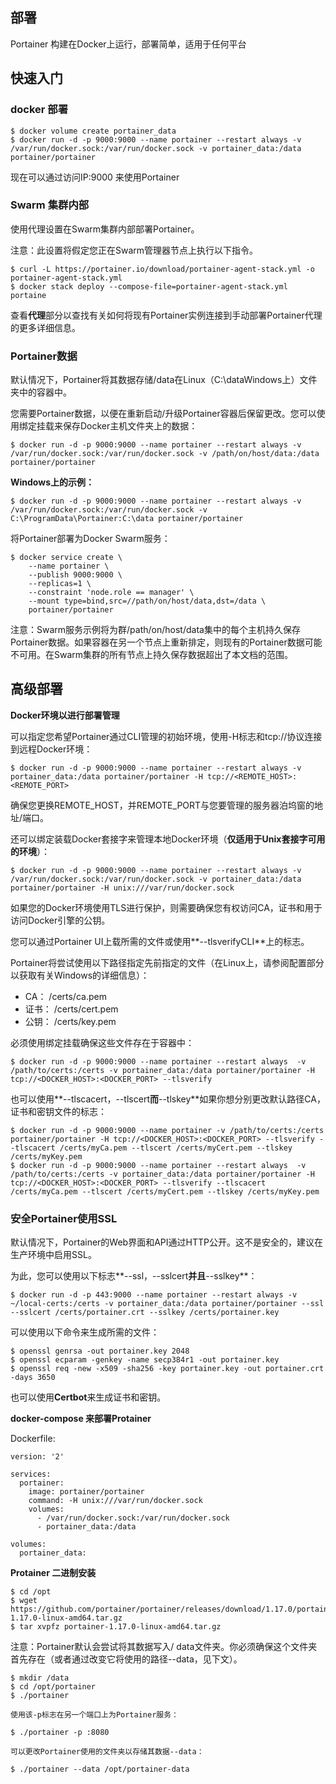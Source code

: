 ## 部署 ##

Portainer 构建在Docker上运行，部署简单，适用于任何平台

## 快速入门 ##

### docker 部署 ###

	$ docker volume create portainer_data
	$ docker run -d -p 9000:9000 --name portainer --restart always -v /var/run/docker.sock:/var/run/docker.sock -v portainer_data:/data portainer/portainer

现在可以通过访问IP:9000 来使用Portainer

### Swarm  集群内部 ###

使用代理设置在Swarm集群内部部署Portainer。

注意：此设置将假定您正在Swarm管理器节点上执行以下指令。

	$ curl -L https://portainer.io/download/portainer-agent-stack.yml -o portainer-agent-stack.yml
	$ docker stack deploy --compose-file=portainer-agent-stack.yml portaine

查看**代理**部分以查找有关如何将现有Portainer实例连接到手动部署Portainer代理的更多详细信息。

### Portainer数据 ###

默认情况下，Portainer将其数据存储/data在Linux（C:\\dataWindows上）文件夹中的容器中。

您需要Portainer数据，以便在重新启动/升级Portainer容器后保留更改。您可以使用绑定挂载来保存Docker主机文件夹上的数据：

	$ docker run -d -p 9000:9000 --name portainer --restart always -v /var/run/docker.sock:/var/run/docker.sock -v /path/on/host/data:/data portainer/portainer

**Windows上的示例：**

	$ docker run -d -p 9000:9000 --name portainer --restart always -v /var/run/docker.sock:/var/run/docker.sock -v C:\ProgramData\Portainer:C:\data portainer/portainer

将Portainer部署为Docker Swarm服务：

	$ docker service create \
	    --name portainer \
	    --publish 9000:9000 \
	    --replicas=1 \
	    --constraint 'node.role == manager' \
	    --mount type=bind,src=//path/on/host/data,dst=/data \
	    portainer/portainer

注意：Swarm服务示例将为群/path/on/host/data集中的每个主机持久保存Portainer数据。如果容器在另一个节点上重新排定，则现有的Portainer数据可能不可用。在Swarm集群的所有节点上持久保存数据超出了本文档的范围。


## 高级部署 ##

**Docker环境以进行部署管理**

可以指定您希望Portainer通过CLI管理的初始环境，使用-H标志和tcp://协议连接到远程Docker环境：

	$ docker run -d -p 9000:9000 --name portainer --restart always -v portainer_data:/data portainer/portainer -H tcp://<REMOTE_HOST>:<REMOTE_PORT>

确保您更换REMOTE_HOST，并REMOTE_PORT与您要管理的服务器泊坞窗的地址/端口。

还可以绑定装载Docker套接字来管理本地Docker环境（**仅适用于Unix套接字可用的环境**）：

	$ docker run -d -p 9000:9000 --name portainer --restart always -v /var/run/docker.sock:/var/run/docker.sock -v portainer_data:/data portainer/portainer -H unix:///var/run/docker.sock


如果您的Docker环境使用TLS进行保护，则需要确保您有权访问CA，证书和用于访问Docker引擎的公钥。

您可以通过Portainer UI上载所需的文件或使用**--tlsverifyCLI**上的标志。

Portainer将尝试使用以下路径指定先前指定的文件（在Linux上，请参阅配置部分以获取有关Windows的详细信息）：

- CA： /certs/ca.pem
- 证书： /certs/cert.pem
- 公钥： /certs/key.pem

必须使用绑定挂载确保这些文件存在于容器中：

	$ docker run -d -p 9000:9000 --name portainer --restart always  -v /path/to/certs:/certs -v portainer_data:/data portainer/portainer -H tcp://<DOCKER_HOST>:<DOCKER_PORT> --tlsverify

也可以使用**--tlscacert，--tlscert**而**--tlskey**如果你想分别更改默认路径CA，证书和密钥文件的标志：

	$ docker run -d -p 9000:9000 --name portainer -v /path/to/certs:/certs portainer/portainer -H tcp://<DOCKER_HOST>:<DOCKER_PORT> --tlsverify --tlscacert /certs/myCa.pem --tlscert /certs/myCert.pem --tlskey /certs/myKey.pem
	$ docker run -d -p 9000:9000 --name portainer --restart always  -v /path/to/certs:/certs -v portainer_data:/data portainer/portainer -H tcp://<DOCKER_HOST>:<DOCKER_PORT> --tlsverify --tlscacert /certs/myCa.pem --tlscert /certs/myCert.pem --tlskey /certs/myKey.pem


### 安全Portainer使用SSL ###

默认情况下，Portainer的Web界面和API通过HTTP公开。这不是安全的，建议在生产环境中启用SSL。

为此，您可以使用以下标志**--ssl，--sslcert**并且**--sslkey**：

	$ docker run -d -p 443:9000 --name portainer --restart always -v ~/local-certs:/certs -v portainer_data:/data portainer/portainer --ssl --sslcert /certs/portainer.crt --sslkey /certs/portainer.key

可以使用以下命令来生成所需的文件：

	$ openssl genrsa -out portainer.key 2048
	$ openssl ecparam -genkey -name secp384r1 -out portainer.key
	$ openssl req -new -x509 -sha256 -key portainer.key -out portainer.crt -days 3650

也可以使用**Certbot**来生成证书和密钥。

**docker-compose 来部署Protainer**

Dockerfile:

	version: '2'
	
	services:
	  portainer:
	    image: portainer/portainer
	    command: -H unix:///var/run/docker.sock
	    volumes:
	      - /var/run/docker.sock:/var/run/docker.sock
	      - portainer_data:/data
	
	volumes:
	  portainer_data:

**Protainer 二进制安装**

	$ cd /opt
	$ wget https://github.com/portainer/portainer/releases/download/1.17.0/portainer-1.17.0-linux-amd64.tar.gz
	$ tar xvpfz portainer-1.17.0-linux-amd64.tar.gz


注意：Portainer默认会尝试将其数据写入/ data文件夹。你必须确保这个文件夹首先存在（或者通过改变它将使用的路径--data，见下文）。

	$ mkdir /data
	$ cd /opt/portainer
	$ ./portainer

	使用该-p标志在另一个端口上为Portainer服务：

	$ ./portainer -p :8080

	可以更改Portainer使用的文件夹以存储其数据--data：

	$ ./portainer --data /opt/portainer-data